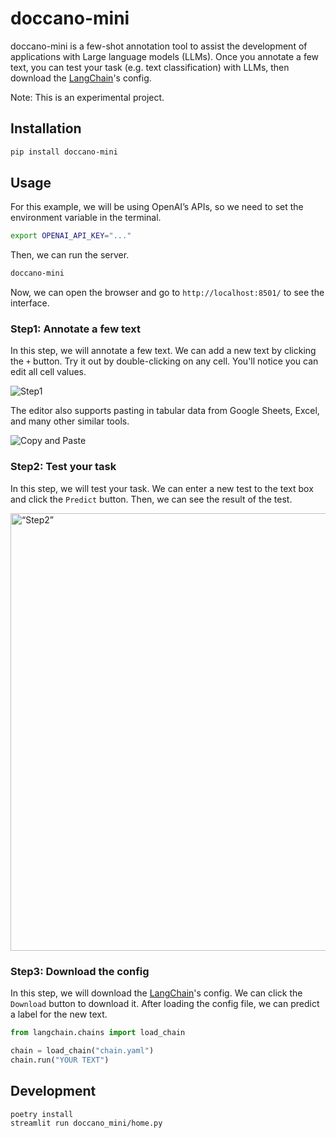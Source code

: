 # doccano-mini

doccano-mini is a few-shot annotation tool to assist the development of applications with Large language models (LLMs). Once you annotate a few text, you can test your task (e.g. text classification) with LLMs, then download the [LangChain](https://github.com/hwchase17/langchain)'s config.

Note: This is an experimental project.

## Installation

```bash
pip install doccano-mini
```

## Usage

For this example, we will be using OpenAI’s APIs, so we need to set the environment variable in the terminal.

```bash
export OPENAI_API_KEY="..."
```

Then, we can run the server.

```bash
doccano-mini
```

Now, we can open the browser and go to `http://localhost:8501/` to see the interface.

### Step1: Annotate a few text

In this step, we will annotate a few text. We can add a new text by clicking the `+` button. Try it out by double-clicking on any cell. You'll notice you can edit all cell values.

![Step1](https://raw.githubusercontent.com/doccano/doccano-mini/master/docs/images/annotation.gif)

The editor also supports pasting in tabular data from Google Sheets, Excel, and many other similar tools.

![Copy and Paste](https://raw.githubusercontent.com/doccano/doccano-mini/master/docs/images/copy_and_paste.gif)

### Step2: Test your task

In this step, we will test your task. We can enter a new test to the text box and click the `Predict` button. Then, we can see the result of the test.

<img src="https://raw.githubusercontent.com/doccano/doccano-mini/master/docs/images/test_new_example.jpg" alt= “Step2” width="700">

### Step3: Download the config

In this step, we will download the [LangChain](https://github.com/hwchase17/langchain)'s config. We can click the `Download` button to download it. After loading the config file, we can predict a label for the new text.

```python
from langchain.chains import load_chain

chain = load_chain("chain.yaml")
chain.run("YOUR TEXT")
```

## Development

```bash
poetry install
streamlit run doccano_mini/home.py
```
